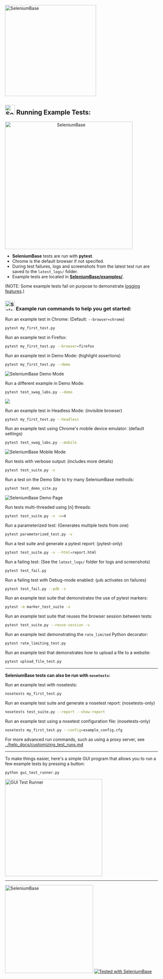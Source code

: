 <img src="https://seleniumbase.io/cdn/img/super_logo_sb.png" title="SeleniumBase" width="300" />

<h2><img src="https://seleniumbase.io/img/logo6.png" title="SeleniumBase" width="32" /> Running Example Tests:</h2>

<p align="left"><a align="center" href="https://github.com/seleniumbase/SeleniumBase/blob/master/README.md"><img align="center" src="https://seleniumbase.io/cdn/img/sb_demo_page.png" alt="SeleniumBase" width="420" /></a></p>


* <b>SeleniumBase</b> tests are run with <b>pytest</b>.
* Chrome is the default browser if not specifed.
* During test failures, logs and screenshots from the latest test run are saved to the ``latest_logs/`` folder.
* Example tests are located in <b>[SeleniumBase/examples/](https://github.com/seleniumbase/SeleniumBase/tree/master/examples)</b>.

(NOTE: Some example tests fail on purpose to demonstrate [logging features](https://github.com/seleniumbase/SeleniumBase/blob/master/examples/example_logs/ReadMe.md).)

<h3><img src="https://seleniumbase.io/img/logo6.png" title="SeleniumBase" width="32" /> Example run commands to help you get started:</h3>

Run an example test in Chrome: (Default: ``--browser=chrome``)

```bash
pytest my_first_test.py
```

Run an example test in Firefox:

```bash
pytest my_first_test.py --browser=firefox
```

Run an example test in Demo Mode: (highlight assertions)

```bash
pytest my_first_test.py --demo
```

<img src="https://seleniumbase.io/cdn/gif/my_first_test_1.gif" title="SeleniumBase Demo Mode" /><br />

Run a different example in Demo Mode:

```bash
pytest test_swag_labs.py --demo
```

<img src="https://seleniumbase.io/cdn/gif/swag_demo_2.gif" /><br />

Run an example test in Headless Mode: (invisible browser)

```bash
pytest my_first_test.py --headless
```

Run an example test using Chrome's mobile device emulator: (default settings)

```bash
pytest test_swag_labs.py --mobile
```

<img src="https://seleniumbase.io/cdn/gif/swag_mobile_2.gif" title="SeleniumBase Mobile Mode" /><br />

Run tests with verbose output: (includes more details)

```bash
pytest test_suite.py -v
```

Run a test on the Demo Site to try many SeleniumBase methods:

```bash
pytest test_demo_site.py
```

<img src="https://seleniumbase.io/cdn/gif/demo_page_1.gif" title="SeleniumBase Demo Page" /><br />

Run tests multi-threaded using [n] threads:

```bash
pytest test_suite.py -v -n=4
```

Run a parameterized test: (Generates multiple tests from one)

```bash
pytest parameterized_test.py -v
```

Run a test suite and generate a pytest report: (pytest-only)

```bash
pytest test_suite.py -v --html=report.html
```

Run a failing test: (See the ``latest_logs/`` folder for logs and screenshots)

```bash
pytest test_fail.py
```

Run a failing test with Debug-mode enabled: (``pdb`` activates on failures)

```bash
pytest test_fail.py --pdb -s
```

Run an example test suite that demonstrates the use of pytest markers:

```bash
pytest -m marker_test_suite -v
```

Run an example test suite that reuses the browser session between tests:

```bash
pytest test_suite.py --reuse-session -v
```

Run an example test demonstrating the ``rate_limited`` Python decorator:

```bash
pytest rate_limiting_test.py
```

Run an example test that demonstrates how to upload a file to a website:

```bash
pytest upload_file_test.py
```

--------

<b>SeleniumBase tests can also be run with ``nosetests``:</b>

Run an example test with nosetests:

```bash
nosetests my_first_test.py
```

Run an example test suite and generate a nosetest report: (nosetests-only)

```bash
nosetests test_suite.py --report --show-report
```

Run an example test using a nosetest configuration file: (nosetests-only)

```bash
nosetests my_first_test.py --config=example_config.cfg
```

For more advanced run commands, such as using a proxy server, see [../help_docs/customizing_test_runs.md](https://github.com/seleniumbase/SeleniumBase/blob/master/help_docs/customizing_test_runs.md)

--------

To make things easier, here's a simple GUI program that allows you to run a few example tests by pressing a button:

```bash
python gui_test_runner.py
```

<img src="https://seleniumbase.io/cdn/img/gui_test_runner.png" title="GUI Test Runner" width="320" />

--------

<img src="https://seleniumbase.io/cdn/img/super_logo_sb.png" title="SeleniumBase" width="290" />

<a href="https://github.com/seleniumbase/SeleniumBase">
<img src="https://img.shields.io/badge/tested%20with-SeleniumBase-04C38E.svg" alt="Tested with SeleniumBase" /></a>
